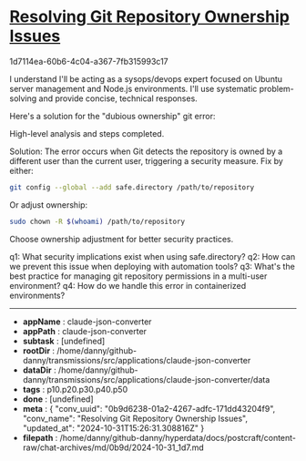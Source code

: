 # [Resolving Git Repository Ownership Issues](https://claude.ai/chat/0b9d6238-01a2-4267-adfc-171dd43204f9)

1d7114ea-60b6-4c04-a367-7fb315993c17

 I understand I'll be acting as a sysops/devops expert focused on Ubuntu server management and Node.js environments. I'll use systematic problem-solving and provide concise, technical responses.

Here's a solution for the "dubious ownership" git error:

High-level analysis and steps completed.

Solution:
The error occurs when Git detects the repository is owned by a different user than the current user, triggering a security measure. Fix by either:
```bash
git config --global --add safe.directory /path/to/repository
```
Or adjust ownership:
```bash
sudo chown -R $(whoami) /path/to/repository
```

Choose ownership adjustment for better security practices.

q1: What security implications exist when using safe.directory?
q2: How can we prevent this issue when deploying with automation tools?
q3: What's the best practice for managing git repository permissions in a multi-user environment?
q4: How do we handle this error in containerized environments?

---

* **appName** : claude-json-converter
* **appPath** : claude-json-converter
* **subtask** : [undefined]
* **rootDir** : /home/danny/github-danny/transmissions/src/applications/claude-json-converter
* **dataDir** : /home/danny/github-danny/transmissions/src/applications/claude-json-converter/data
* **tags** : p10.p20.p30.p40.p50
* **done** : [undefined]
* **meta** : {
  "conv_uuid": "0b9d6238-01a2-4267-adfc-171dd43204f9",
  "conv_name": "Resolving Git Repository Ownership Issues",
  "updated_at": "2024-10-31T15:26:31.308816Z"
}
* **filepath** : /home/danny/github-danny/hyperdata/docs/postcraft/content-raw/chat-archives/md/0b9d/2024-10-31_1d7.md